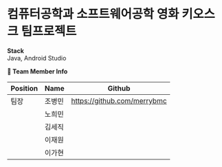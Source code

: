 # 컴퓨터공학과 소프트웨어공학 영화 키오스크 팀프로젝트

**Stack** <br/>
Java, Android Studio

**👩 Team Member Info**

| Position  | Name   | Github                          |
| --------- | ------ | ------------------------------- |
| 팀장 | 조병민 | https://github.com/merrybmc     |
|         | 노희민
|         | 김세직
|        | 이재원
|        | 이가현
